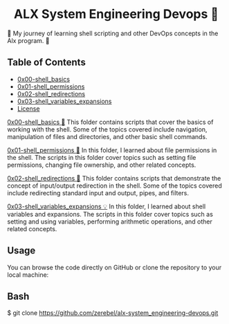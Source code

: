 <h1 align="center"> ALX System Engineering Devops 🥇</h1>

🚀 My journey of learning shell scripting and other DevOps concepts in the Alx program. 🚀

## Table of Contents

- [0x00-shell_basics](#0x00-shell_basics)
- [0x01-shell_permissions](#0x01-shell_permissions)
- [0x02-shell_redirections](#0x02-shell_redirections)
- [0x03-shell_variables_expansions](#0x03-shell_variables_expansions)
- [License](#license)

[0x00-shell_basics 🐚](0x00-shell_basics)
This folder contains scripts that cover the basics of working with the shell. Some of the topics covered include navigation, manipulation of files and directories, and other basic shell commands.

[0x01-shell_permissions 🔐](0x01-shell_permissions)
In this folder, I learned about file permissions in the shell. The scripts in this folder cover topics such as setting file permissions, changing file ownership, and other related concepts.

[0x02-shell_redirections 🔀](0x02-shell_redirections)
This folder contains scripts that demonstrate the concept of input/output redirection in the shell. Some of the topics covered include redirecting standard input and output, pipes, and filters.

[0x03-shell_variables_expansions 💡](0x03-shell_variables_expansions)
In this folder, I learned about shell variables and expansions. The scripts in this folder cover topics such as setting and using variables, performing arithmetic operations, and other related concepts.

## Usage

You can browse the code directly on GitHub or clone the repository to your local machine:

## Bash
$ git clone https://github.com/zerebel/alx-system_engineering-devops.git
